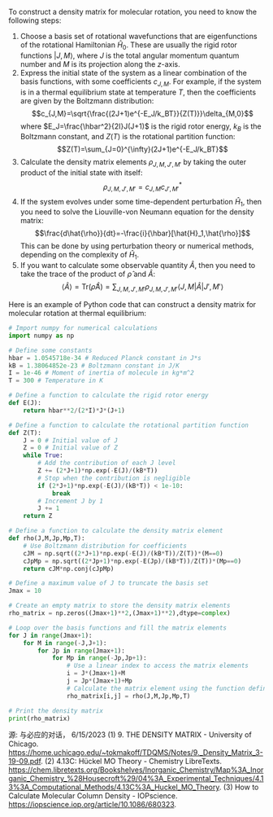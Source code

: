 

To construct a density matrix for molecular rotation, you need to know the following steps:

1. Choose a basis set of rotational wavefunctions that are eigenfunctions of the rotational Hamiltonian $\hat{H}_0$. These are usually the rigid rotor functions $|J,M\rangle$, where $J$ is the total angular momentum quantum number and $M$ is its projection along the $z$-axis.
2. Express the initial state of the system as a linear combination of the basis functions, with some coefficients $c_{J,M}$. For example, if the system is in a thermal equilibrium state at temperature $T$, then the coefficients are given by the Boltzmann distribution: $$c_{J,M}=\sqrt{\frac{(2J+1)e^{-E_J/k_BT}}{Z(T)}}\delta_{M,0}$$ where $E_J=\frac{\hbar^2}{2I}J(J+1)$ is the rigid rotor energy, $k_B$ is the Boltzmann constant, and $Z(T)$ is the rotational partition function: $$Z(T)=\sum_{J=0}^{\infty}(2J+1)e^{-E_J/k_BT}$$
3. Calculate the density matrix elements $\rho_{J,M,J',M'}$ by taking the outer product of the initial state with itself: $$\rho_{J,M,J',M'}=c_{J,M}c^*_{J',M'}$$
4. If the system evolves under some time-dependent perturbation $\hat{H}_1$, then you need to solve the Liouville-von Neumann equation for the density matrix: $$\frac{d\hat{\rho}}{dt}=-\frac{i}{\hbar}[\hat{H}_1,\hat{\rho}]$$ This can be done by using perturbation theory or numerical methods, depending on the complexity of $\hat{H}_1$.
5. If you want to calculate some observable quantity $\hat{A}$, then you need to take the trace of the product of $\hat{\rho}$ and $\hat{A}$: $$\langle \hat{A}\rangle=\mathrm{Tr}(\hat{\rho}\hat{A})=\sum_{J,M,J',M'}\rho_{J,M,J',M'}\langle J,M|\hat{A}|J',M'\rangle$$

Here is an example of Python code that can construct a density matrix for molecular rotation at thermal equilibrium:

```python
# Import numpy for numerical calculations
import numpy as np

# Define some constants
hbar = 1.0545718e-34 # Reduced Planck constant in J*s
kB = 1.38064852e-23 # Boltzmann constant in J/K
I = 1e-46 # Moment of inertia of molecule in kg*m^2
T = 300 # Temperature in K

# Define a function to calculate the rigid rotor energy
def E(J):
    return hbar**2/(2*I)*J*(J+1)

# Define a function to calculate the rotational partition function
def Z(T):
    J = 0 # Initial value of J
    Z = 0 # Initial value of Z
    while True:
        # Add the contribution of each J level
        Z += (2*J+1)*np.exp(-E(J)/(kB*T))
        # Stop when the contribution is negligible
        if (2*J+1)*np.exp(-E(J)/(kB*T)) < 1e-10:
            break
        # Increment J by 1
        J += 1
    return Z

# Define a function to calculate the density matrix element
def rho(J,M,Jp,Mp,T):
    # Use Boltzmann distribution for coefficients
    cJM = np.sqrt((2*J+1)*np.exp(-E(J)/(kB*T))/Z(T))*(M==0)
    cJpMp = np.sqrt((2*Jp+1)*np.exp(-E(Jp)/(kB*T))/Z(T))*(Mp==0)
    return cJM*np.conj(cJpMp)

# Define a maximum value of J to truncate the basis set
Jmax = 10

# Create an empty matrix to store the density matrix elements
rho_matrix = np.zeros((Jmax+1)**2,(Jmax+1)**2),dtype=complex)

# Loop over the basis functions and fill the matrix elements
for J in range(Jmax+1):
    for M in range(-J,J+1):
        for Jp in range(Jmax+1):
            for Mp in range(-Jp,Jp+1):
                # Use a linear index to access the matrix elements
                i = J*(Jmax+1)+M
                j = Jp*(Jmax+1)+Mp
                # Calculate the matrix element using the function defined above
                rho_matrix[i,j] = rho(J,M,Jp,Mp,T)

# Print the density matrix
print(rho_matrix)
```

源: 与必应的对话， 6/15/2023
(1) 9. THE DENSITY MATRIX - University of Chicago. https://home.uchicago.edu/~tokmakoff/TDQMS/Notes/9._Density_Matrix_3-19-09.pdf.
(2) 4.13C: Hückel MO Theory - Chemistry LibreTexts. https://chem.libretexts.org/Bookshelves/Inorganic_Chemistry/Map%3A_Inorganic_Chemistry_%28Housecroft%29/04%3A_Experimental_Techniques/4.13%3A_Computational_Methods/4.13C%3A_Huckel_MO_Theory.
(3) How to Calculate Molecular Column Density - IOPscience. https://iopscience.iop.org/article/10.1086/680323.
